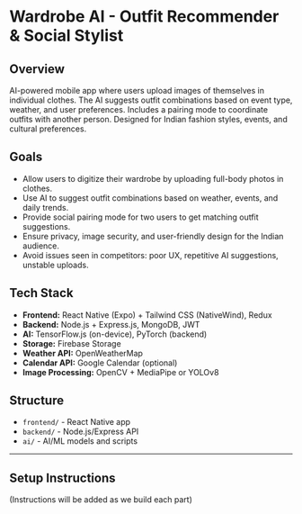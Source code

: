 # Wardrobe AI - Outfit Recommender & Social Stylist

## Overview
AI-powered mobile app where users upload images of themselves in individual clothes. The AI suggests outfit combinations based on event type, weather, and user preferences. Includes a pairing mode to coordinate outfits with another person. Designed for Indian fashion styles, events, and cultural preferences.

## Goals
- Allow users to digitize their wardrobe by uploading full-body photos in clothes.
- Use AI to suggest outfit combinations based on weather, events, and daily trends.
- Provide social pairing mode for two users to get matching outfit suggestions.
- Ensure privacy, image security, and user-friendly design for the Indian audience.
- Avoid issues seen in competitors: poor UX, repetitive AI suggestions, unstable uploads.

## Tech Stack
- **Frontend:** React Native (Expo) + Tailwind CSS (NativeWind), Redux
- **Backend:** Node.js + Express.js, MongoDB, JWT
- **AI:** TensorFlow.js (on-device), PyTorch (backend)
- **Storage:** Firebase Storage
- **Weather API:** OpenWeatherMap
- **Calendar API:** Google Calendar (optional)
- **Image Processing:** OpenCV + MediaPipe or YOLOv8

## Structure
- `frontend/` - React Native app
- `backend/` - Node.js/Express API
- `ai/` - AI/ML models and scripts

---

## Setup Instructions
(Instructions will be added as we build each part)
